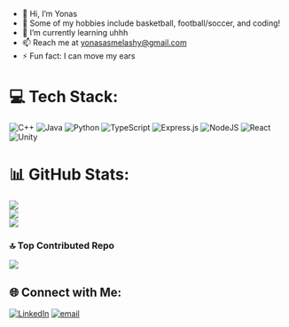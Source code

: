 - 👋 Hi, I’m Yonas
- 👀 Some of my hobbies include basketball, football/soccer, and coding!
- 🌱 I’m currently learning uhhh
- 📫 Reach me at yonasasmelashy@gmail.com
- ⚡ Fun fact: I can move my ears


# 💻 Tech Stack:
![C++](https://img.shields.io/badge/c++-%2300599C.svg?style=for-the-badge&logo=c%2B%2B&logoColor=white) ![Java](https://img.shields.io/badge/java-%23ED8B00.svg?style=for-the-badge&logo=openjdk&logoColor=white) ![Python](https://img.shields.io/badge/python-3670A0?style=for-the-badge&logo=python&logoColor=ffdd54) ![TypeScript](https://img.shields.io/badge/typescript-%23007ACC.svg?style=for-the-badge&logo=typescript&logoColor=white) ![Express.js](https://img.shields.io/badge/express.js-%23404d59.svg?style=for-the-badge&logo=express&logoColor=%2361DAFB) ![NodeJS](https://img.shields.io/badge/node.js-6DA55F?style=for-the-badge&logo=node.js&logoColor=white) ![React](https://img.shields.io/badge/react-%2320232a.svg?style=for-the-badge&logo=react&logoColor=%2361DAFB) ![Unity](https://img.shields.io/badge/unity-%23000000.svg?style=for-the-badge&logo=unity&logoColor=white)


# 📊 GitHub Stats:
![](https://github-readme-stats.vercel.app/api?username=tablelampp&theme=transparent&hide_border=true&include_all_commits=false&count_private=false)<br/>
![](https://nirzak-streak-stats.vercel.app/?user=tablelampp&theme=transparent&hide_border=true)<br/>
![](https://github-readme-stats.vercel.app/api/top-langs/?username=tablelampp&theme=transparent&hide_border=true&include_all_commits=false&count_private=false&layout=compact)


### 🔝 Top Contributed Repo
![](https://github-contributor-stats.vercel.app/api?username=tablelampp&limit=5&theme=transparent&combine_all_yearly_contributions=true)


## 🌐 Connect with Me:
[![LinkedIn](https://img.shields.io/badge/LinkedIn-%230077B5.svg?logo=linkedin&logoColor=white)](https://linkedin.com/in/www.linkedin.com/in/yonas-asmelash-46a593283) [![email](https://img.shields.io/badge/Email-D14836?logo=gmail&logoColor=white)](mailto:yonasasmelashy@gmail.com) 

<!-- Proudly created with GPRM ( https://gprm.itsvg.in ) -->

<!---
tablelampp/tablelampp is a ✨ special ✨ repository because its `README.md` (this file) appears on your GitHub profile.
You can click the Preview link to take a look at your changes.
--->
